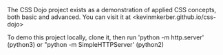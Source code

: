The CSS Dojo project exists as a demonstration of applied CSS concepts, both basic and advanced. You can visit it at <kevinmkerber.github.io/css-dojo>

To demo this project locally, clone it, then run 'python -m http.server' (python3) or "python -m SimpleHTTPServer' (python2)
